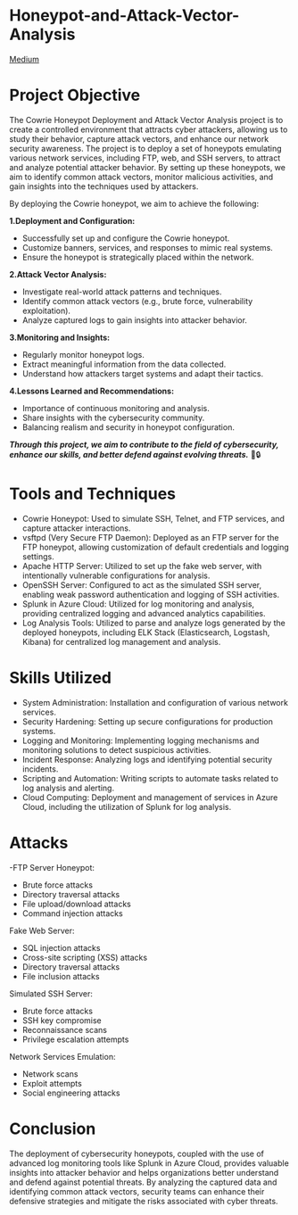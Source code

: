 # Honeypot-and-Attack-Vector-Analysis 
[Medium](https://medium.com/@abysthinks/cowrie-honeypot-deployment-and-attack-vector-analysis-9044027a3546)

# Project Objective

The Cowrie Honeypot Deployment and Attack Vector Analysis project is to create a controlled environment that attracts cyber attackers, allowing us to study their behavior, capture attack vectors, and enhance our network security awareness.
The project is to deploy a set of honeypots emulating various network services, including FTP, web, and SSH servers, to attract and analyze potential attacker behavior. By setting up these honeypots, we aim to identify common attack vectors, monitor malicious activities, and gain insights into the techniques used by attackers.

By deploying the Cowrie honeypot, we aim to achieve the following:

<b>1.Deployment and Configuration:</b>
- Successfully set up and configure the Cowrie honeypot.
- Customize banners, services, and responses to mimic real systems.
- Ensure the honeypot is strategically placed within the network.
  
<b>2.Attack Vector Analysis:</b>
- Investigate real-world attack patterns and techniques.
- Identify common attack vectors (e.g., brute force, vulnerability exploitation).
- Analyze captured logs to gain insights into attacker behavior.
  
<b>3.Monitoring and Insights:</b>
- Regularly monitor honeypot logs.
- Extract meaningful information from the data collected.
- Understand how attackers target systems and adapt their tactics.
  
<b>4.Lessons Learned and Recommendations:</b>
- Importance of continuous monitoring and analysis.
- Share insights with the cybersecurity community.
- Balancing realism and security in honeypot configuration.
  
<b><i>Through this project, we aim to contribute to the field of cybersecurity, enhance our skills, and better defend against evolving threats.</i></b> 🚀🔒

# Tools and Techniques

- Cowrie Honeypot: Used to simulate SSH, Telnet, and FTP services, and capture attacker interactions.
- vsftpd (Very Secure FTP Daemon): Deployed as an FTP server for the FTP honeypot, allowing customization of default credentials and logging settings.
- Apache HTTP Server: Utilized to set up the fake web server, with intentionally vulnerable configurations for analysis.
- OpenSSH Server: Configured to act as the simulated SSH server, enabling weak password authentication and logging of SSH activities.
- Splunk in Azure Cloud: Utilized for log monitoring and analysis, providing centralized logging and advanced analytics capabilities.
- Log Analysis Tools: Utilized to parse and analyze logs generated by the deployed honeypots, including ELK Stack (Elasticsearch, Logstash, Kibana) for centralized log management and analysis.

# Skills Utilized

- System Administration: Installation and configuration of various network services.
- Security Hardening: Setting up secure configurations for production systems.
- Logging and Monitoring: Implementing logging mechanisms and monitoring solutions to detect suspicious activities.
- Incident Response: Analyzing logs and identifying potential security incidents.
- Scripting and Automation: Writing scripts to automate tasks related to log analysis and alerting.
- Cloud Computing: Deployment and management of services in Azure Cloud, including the utilization of Splunk for log analysis.

# Attacks

-FTP Server Honeypot:

- Brute force attacks
- Directory traversal attacks
- File upload/download attacks
- Command injection attacks
  
Fake Web Server:

- SQL injection attacks
- Cross-site scripting (XSS) attacks
- Directory traversal attacks
- File inclusion attacks
  
Simulated SSH Server:

- Brute force attacks
- SSH key compromise
- Reconnaissance scans
- Privilege escalation attempts
  
Network Services Emulation:

- Network scans
- Exploit attempts
- Social engineering attacks

# Conclusion
The deployment of cybersecurity honeypots, coupled with the use of advanced log monitoring tools like Splunk in Azure Cloud, provides valuable insights into attacker behavior and helps organizations better understand and defend against potential threats. By analyzing the captured data and identifying common attack vectors, security teams can enhance their defensive strategies and mitigate the risks associated with cyber threats.

